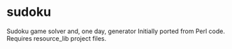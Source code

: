 # sudoku
Sudoku game solver and, one day, generator
Initially ported from Perl code.
Requires resource_lib project files.
